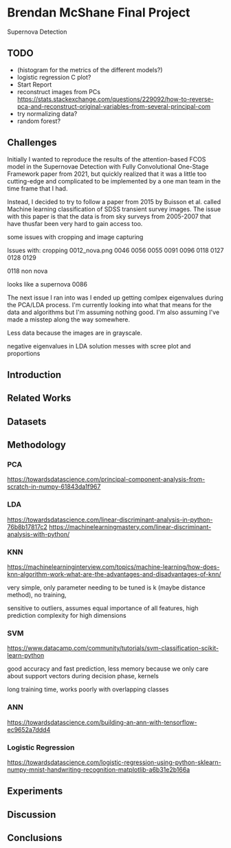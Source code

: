 # Brendan McShane Final Project
Supernova Detection


## TODO
- (histogram for the metrics of the different models?)
- logistic regression C plot?
- Start Report
- reconstruct images from PCs
https://stats.stackexchange.com/questions/229092/how-to-reverse-pca-and-reconstruct-original-variables-from-several-principal-com
- try normalizing data?
- random forest?






## Challenges
Initially I wanted to reproduce the results of the attention-based FCOS model in the Supernovae Detection with Fully Convolutional One-Stage Framework paper from 2021, but quickly realized that it was a little too cutting-edge and complicated to be implemented by a one man team in the time frame that I had.

Instead, I decided to try to follow a paper from 2015 by Buisson et al. called Machine learning classification of SDSS transient survey images. The issue with this paper is that the data is from sky surveys from 2005-2007 that have thusfar been very hard to gain access too.

some issues with cropping and image capturing

Issues with:
cropping
0012_nova.png
0046
0056
0055
0091
0096
0118
0127
0128
0129

0118 non nova

looks like a supernova
0086


The next issue I ran into was I ended up getting comlpex eigenvalues during the PCA/LDA process. I'm currently looking into what that means for the data and algorithms but I'm assuming nothing good. I'm also assuming I've made a misstep along the way somewhere.


Less data because the images are in grayscale.


negative eigenvalues in LDA solution messes with scree plot and proportions


## Introduction

## Related Works

## Datasets


## Methodology


### PCA
https://towardsdatascience.com/principal-component-analysis-from-scratch-in-numpy-61843da1f967


### LDA
https://towardsdatascience.com/linear-discriminant-analysis-in-python-76b8b17817c2
https://machinelearningmastery.com/linear-discriminant-analysis-with-python/

### KNN
https://machinelearninginterview.com/topics/machine-learning/how-does-knn-algorithm-work-what-are-the-advantages-and-disadvantages-of-knn/

very simple, only parameter needing to be tuned is k (maybe distance method), no training,

sensitive to outliers, assumes equal importance of all features, high prediction complexity for high dimensions


### SVM
https://www.datacamp.com/community/tutorials/svm-classification-scikit-learn-python

good accuracy and fast prediction, less memory because we only care about support vectors during decision phase, kernels

long training time, works poorly with overlapping classes


### ANN
https://towardsdatascience.com/building-an-ann-with-tensorflow-ec9652a7ddd4

### Logistic Regression
https://towardsdatascience.com/logistic-regression-using-python-sklearn-numpy-mnist-handwriting-recognition-matplotlib-a6b31e2b166a

## Experiments

## Discussion


## Conclusions